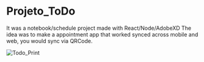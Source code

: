 # Projeto_ToDo

It was a notebook/schedule project made with React/Node/AdobeXD 
The idea was to make a appointment app that worked synced across mobile and web, you would sync via QRCode.

![Todo_Print](https://user-images.githubusercontent.com/19335381/134197367-ae50ddf1-28d0-4614-b409-101a5b643667.jpg)
